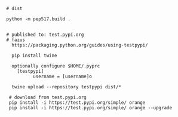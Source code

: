     # dist          

    python -m pep517.build .


    # published to: test.pypi.org
    # fazus
      https://packaging.python.org/guides/using-testpypi/

      pip install twine

      optionally configure $HOME/.pyprc  
		[testpypi]
	          username = [username]o

      twine upload --repository testpypi dist/*

     # download from test.pypi.org   
     pip install -i https://test.pypi.org/simple/ orange
     pip install -i https://test.pypi.org/simple/ orange --upgrade
 



